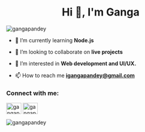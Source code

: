 <h1 align="center">Hi 👋, I'm Ganga</h1>
<p align="left"> <img src="https://komarev.com/ghpvc/?username=gangapandey&label=Profile%20views&color=0e75b6&style=flat" alt="gangapandey" /> </p>

- 🌱 I’m currently learning **Node.js**

- 💞️ I’m looking to collaborate on **live projects**

- 👯 I’m interested in **Web development and UI/UX.**

- 📫 How to reach me **igangapandey@gmail.com**

<h3 align="left">Connect with me:</h3>
<p align="left">
<a href="https://linkedin.com/in/gangapandey" target="blank"><img align="center" src="https://raw.githubusercontent.com/rahuldkjain/github-profile-readme-generator/master/src/images/icons/Social/linked-in-alt.svg" alt="gangapandey" height="30" width="40" /></a>
<a href="https://instagram.com/gangapandeyy" target="blank"><img align="center" src="https://raw.githubusercontent.com/rahuldkjain/github-profile-readme-generator/master/src/images/icons/Social/instagram.svg" alt="gangapandeyy" height="30" width="40" /></a>
</p>



<p><img align="center" src="https://github-readme-stats.vercel.app/api/top-langs?username=gangapandey&show_icons=true&locale=en&layout=compact" alt="gangapandey" /></p>




